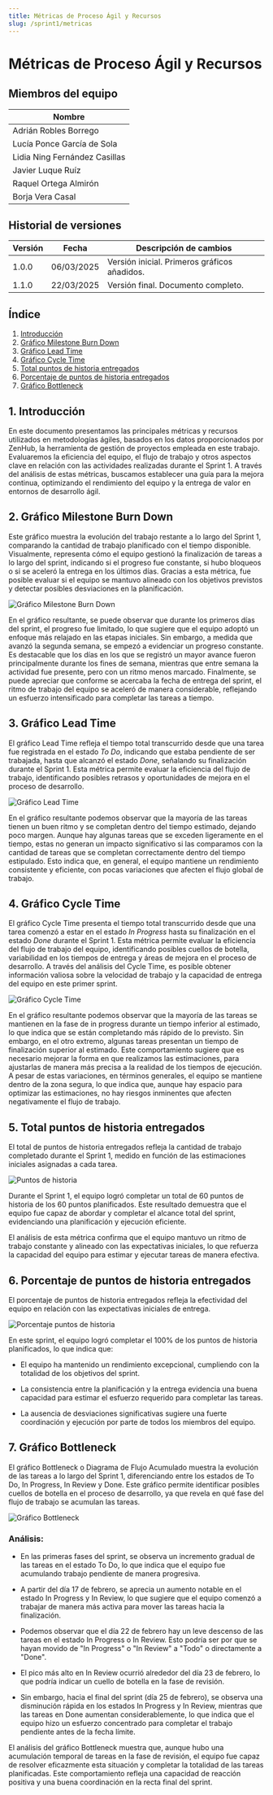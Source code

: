 ```yaml
---
title: Métricas de Proceso Ágil y Recursos
slug: /sprint1/metricas
---
```

# Métricas de Proceso Ágil y Recursos

## Miembros del equipo

| Nombre                        |
|-------------------------------|
| Adrián Robles Borrego         | 
| Lucía Ponce García de Sola    | 
| Lidia Ning Fernández Casillas | 
| Javier Luque Ruíz             | 
| Raquel Ortega Almirón         | 
| Borja Vera Casal              | 

## Historial de versiones  

| Versión | Fecha       | Descripción de cambios |
|---------|------------|------------------------|
| 1.0.0   | 06/03/2025 | Versión inicial. Primeros gráficos añadidos. |
| 1.1.0   | 22/03/2025 | Versión final. Documento completo. |

## Índice
1. [Introducción](#1-introducción)
2. [Gráfico Milestone Burn Down](#2-gráfico-milestone-burn-down)
3. [Gráfico Lead Time](#3-gráfico-lead-time)
4. [Gráfico Cycle Time](#4-gráfico-cycle-time)
5. [Total puntos de historia entregados](#5-total-puntos-de-historia-entregados)
6. [Porcentaje de puntos de historia entregados](#6-porcentaje-de-puntos-de-historia-entregados)
7. [Gráfico Bottleneck](#7-gráfico-bottleneck)

## 1. Introducción

En este documento presentamos las principales métricas y recursos utilizados en metodologías ágiles, basados en los datos proporcionados por ZenHub, la herramienta de gestión de proyectos empleada en este trabajo. Evaluaremos la eficiencia del equipo, el flujo de trabajo y otros aspectos clave en relación con las actividades realizadas durante el Sprint 1. A través del análisis de estas métricas, buscamos establecer una guía para la mejora continua, optimizando el rendimiento del equipo y la entrega de valor en entornos de desarrollo ágil.


## 2. Gráfico Milestone Burn Down

Este gráfico muestra la evolución del trabajo restante a lo largo del Sprint 1, comparando la cantidad de trabajo planificado con el tiempo disponible. Visualmente, representa cómo el equipo gestionó la finalización de tareas a lo largo del sprint, indicando si el progreso fue constante, si hubo bloqueos o si se aceleró la entrega en los últimos días. Gracias a esta métrica, fue posible evaluar si el equipo se mantuvo alineado con los objetivos previstos y detectar posibles desviaciones en la planificación.

![Gráfico Milestone Burn Down](img/milestoneBurnDown.png)

En el gráfico resultante, se puede observar que durante los primeros días del sprint, el progreso fue limitado, lo que sugiere que el equipo adoptó un enfoque más relajado en las etapas iniciales. Sin embargo, a medida que avanzó la segunda semana, se empezó a evidenciar un progreso constante. Es destacable que los días en los que se registró un mayor avance fueron principalmente durante los fines de semana, mientras que entre semana la actividad fue presente, pero con un ritmo menos marcado. Finalmente, se puede apreciar que conforme se acercaba la fecha de entrega del sprint, el ritmo de trabajo del equipo se aceleró de manera considerable, reflejando un esfuerzo intensificado para completar las tareas a tiempo.

## 3. Gráfico Lead Time

El gráfico Lead Time refleja el tiempo total transcurrido desde que una tarea fue registrada en el estado _To Do_, indicando que estaba pendiente de ser trabajada, hasta que alcanzó el estado _Done_, señalando su finalización durante el Sprint 1. Esta métrica permite evaluar la eficiencia del flujo de trabajo, identificando posibles retrasos y oportunidades de mejora en el proceso de desarrollo.

![Gráfico Lead Time](img/leadTime.png)

En el gráfico resultante podemos observar que la mayoría de las tareas tienen un buen ritmo y se completan dentro del tiempo estimado, dejando poco margen. Aunque hay algunas tareas que se exceden ligeramente en el tiempo, estas no generan un impacto significativo si las comparamos con la cantidad de tareas que se completan correctamente dentro del tiempo estipulado. Esto indica que, en general, el equipo mantiene un rendimiento consistente y eficiente, con pocas variaciones que afecten el flujo global de trabajo.

## 4. Gráfico Cycle Time

El gráfico Cycle Time presenta el tiempo total transcurrido desde que una tarea comenzó a estar en el estado _In Progress_ hasta su finalización en el estado _Done_ durante el Sprint 1. Esta métrica permite evaluar la eficiencia del flujo de trabajo del equipo, identificando posibles cuellos de botella, variabilidad en los tiempos de entrega y áreas de mejora en el proceso de desarrollo. A través del análisis del Cycle Time, es posible obtener información valiosa sobre la velocidad de trabajo y la capacidad de entrega del equipo en este primer sprint.

![Gráfico Cycle Time](img/cycleTime.png)

En el gráfico resultante podemos observar que la mayoría de las tareas se mantienen en la fase de in progress durante un tiempo inferior al estimado, lo que indica que se están completando más rápido de lo previsto. Sin embargo, en el otro extremo, algunas tareas presentan un tiempo de finalización superior al estimado. Este comportamiento sugiere que es necesario mejorar la forma en que realizamos las estimaciones, para ajustarlas de manera más precisa a la realidad de los tiempos de ejecución.
A pesar de estas variaciones, en términos generales, el equipo se mantiene dentro de la zona segura, lo que indica que, aunque hay espacio para optimizar las estimaciones, no hay riesgos inminentes que afecten negativamente el flujo de trabajo.

## 5. Total puntos de historia entregados

El total de puntos de historia entregados refleja la cantidad de trabajo completado durante el Sprint 1, medido en función de las estimaciones iniciales asignadas a cada tarea.

![Puntos de historia](img/puntosHistoria.png)

Durante el Sprint 1, el equipo logró completar un total de 60 puntos de historia de los 60 puntos planificados. Este resultado demuestra que el equipo fue capaz de abordar y completar el alcance total del sprint, evidenciando una planificación y ejecución eficiente.

El análisis de esta métrica confirma que el equipo mantuvo un ritmo de trabajo constante y alineado con las expectativas iniciales, lo que refuerza la capacidad del equipo para estimar y ejecutar tareas de manera efectiva.

## 6. Porcentaje de puntos de historia entregados

El porcentaje de puntos de historia entregados refleja la efectividad del equipo en relación con las expectativas iniciales de entrega.

![Porcentaje puntos de historia](img/puntosHistoria.png)

En este sprint, el equipo logró completar el 100% de los puntos de historia planificados, lo que indica que:

- El equipo ha mantenido un rendimiento excepcional, cumpliendo con la totalidad de los objetivos del sprint.

- La consistencia entre la planificación y la entrega evidencia una buena capacidad para estimar el esfuerzo requerido para completar las tareas.

- La ausencia de desviaciones significativas sugiere una fuerte coordinación y ejecución por parte de todos los miembros del equipo.

## 7. Gráfico Bottleneck

El gráfico Bottleneck o Diagrama de Flujo Acumulado muestra la evolución de las tareas a lo largo del Sprint 1, diferenciando entre los estados de To Do, In Progress, In Review y Done. Este gráfico permite identificar posibles cuellos de botella en el proceso de desarrollo, ya que revela en qué fase del flujo de trabajo se acumulan las tareas.

![Gráfico Bottleneck](img/graficoBottleneck.png)

### Análisis:

- En las primeras fases del sprint, se observa un incremento gradual de las tareas en el estado To Do, lo que indica que el equipo fue acumulando trabajo pendiente de manera progresiva.

- A partir del día 17 de febrero, se aprecia un aumento notable en el estado In Progress y In Review, lo que sugiere que el equipo comenzó a trabajar de manera más activa para mover las tareas hacia la finalización.

- Podemos observar que el día 22 de febrero hay un leve descenso de las tareas en el estado In Progress o In Review. Esto podría ser por que se hayan movido de "In Progress" o "In Review" a "Todo" o directamente a "Done".

- El pico más alto en In Review ocurrió alrededor del día 23 de febrero, lo que podría indicar un cuello de botella en la fase de revisión.

- Sin embargo, hacia el final del sprint (día 25 de febrero), se observa una disminución rápida en los estados In Progress y In Review, mientras que las tareas en Done aumentan considerablemente, lo que indica que el equipo hizo un esfuerzo concentrado para completar el trabajo pendiente antes de la fecha límite.

El análisis del gráfico Bottleneck muestra que, aunque hubo una acumulación temporal de tareas en la fase de revisión, el equipo fue capaz de resolver eficazmente esta situación y completar la totalidad de las tareas planificadas. Este comportamiento refleja una capacidad de reacción positiva y una buena coordinación en la recta final del sprint.